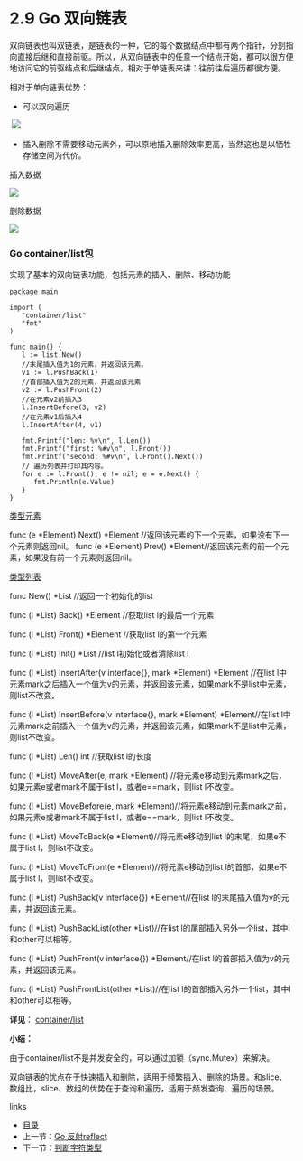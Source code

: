 # 2.9  Go 双向链表

双向链表也叫双链表，是链表的一种，它的每个数据结点中都有两个指针，分别指向直接后继和直接前驱。所以，从双向链表中的任意一个结点开始，都可以很方便地访问它的前驱结点和后继结点，相对于单链表来讲：往前往后遍历都很方便。 

相对于单向链表优势：

- 可以双向遍历

​      ![](https://github.com/guyan0319/golang_development_notes/blob/master/images/2.9.4.png?raw=true)

- 插入删除不需要移动元素外，可以原地插入删除效率更高，当然这也是以牺牲存储空间为代价。

插入数据

![](https://github.com/guyan0319/golang_development_notes/blob/master/images/2.9.2.png?raw=true)

删除数据

![](https://github.com/guyan0319/golang_development_notes/blob/master/images/2.9.3.png?raw=true)



### Go container/list包

实现了基本的双向链表功能，包括元素的插入、删除、移动功能

```
package main

import (
   "container/list"
   "fmt"
)

func main() {
   l := list.New()
   //末尾插入值为1的元素，并返回该元素。
   v1 := l.PushBack(1)
   //首部插入值为2的元素，并返回该元素
   v2 := l.PushFront(2)
   //在元素v2前插入3
   l.InsertBefore(3, v2)
   //在元素v1后插入4
   l.InsertAfter(4, v1)

   fmt.Printf("len: %v\n", l.Len())
   fmt.Printf("first: %#v\n", l.Front())
   fmt.Printf("second: %#v\n", l.Front().Next())
   // 遍历列表并打印其内容。
   for e := l.Front(); e != nil; e = e.Next() {
      fmt.Println(e.Value)
   }
}
```

[类型元素](https://golang.org/pkg/container/list/#Element)

func (e *Element) Next() *Element  //返回该元素的下一个元素，如果没有下一个元素则返回nil。
func (e *Element) Prev() *Element//返回该元素的前一个元素，如果没有前一个元素则返回nil。

[类型列表](https://golang.org/pkg/container/list/#List)

func New() *List //返回一个初始化的list

func (l *List) Back() *Element //获取list l的最后一个元素

func (l *List) Front() *Element //获取list l的第一个元素

func (l *List) Init() *List  //list l初始化或者清除list l

func (l *List) InsertAfter(v interface{}, mark *Element) *Element  //在list l中元素mark之后插入一个值为v的元素，并返回该元素，如果mark不是list中元素，则list不改变。

func (l *List) InsertBefore(v interface{}, mark *Element) *Element//在list l中元素mark之前插入一个值为v的元素，并返回该元素，如果mark不是list中元素，则list不改变。

func (l *List) Len() int //获取list l的长度

func (l *List) MoveAfter(e, mark *Element)  //将元素e移动到元素mark之后，如果元素e或者mark不属于list l，或者e==mark，则list l不改变。

func (l *List) MoveBefore(e, mark *Element)//将元素e移动到元素mark之前，如果元素e或者mark不属于list l，或者e==mark，则list l不改变。

func (l *List) MoveToBack(e *Element)//将元素e移动到list l的末尾，如果e不属于list l，则list不改变。

func (l *List) MoveToFront(e *Element)//将元素e移动到list l的首部，如果e不属于list l，则list不改变。

func (l *List) PushBack(v interface{}) *Element//在list l的末尾插入值为v的元素，并返回该元素。

func (l *List) PushBackList(other *List)//在list l的尾部插入另外一个list，其中l和other可以相等。

func (l *List) PushFront(v interface{}) *Element//在list l的首部插入值为v的元素，并返回该元素。

func (l *List) PushFrontList(other *List)//在list l的首部插入另外一个list，其中l和other可以相等。



**详见**：  [container/list](https://golang.org/pkg/container/list/) 

**小结：**

由于container/list不是并发安全的，可以通过加锁（sync.Mutex）来解决。

双向链表的优点在于快速插入和删除，适用于频繁插入、删除的场景。和slice、数组比，slice、数组的优势在于查询和遍历，适用于频发查询、遍历的场景。

links

- [目录](https://github.com/guyan0319/golang_development_notes/blob/master/zh/preface.md)
- 上一节：[Go 反射reflect](https://github.com/guyan0319/golang_development_notes/blob/master/zh/2.7.md)
- 下一节：[判断字符类型](https://github.com/guyan0319/golang_development_notes/blob/master/zh/3.1.md)

